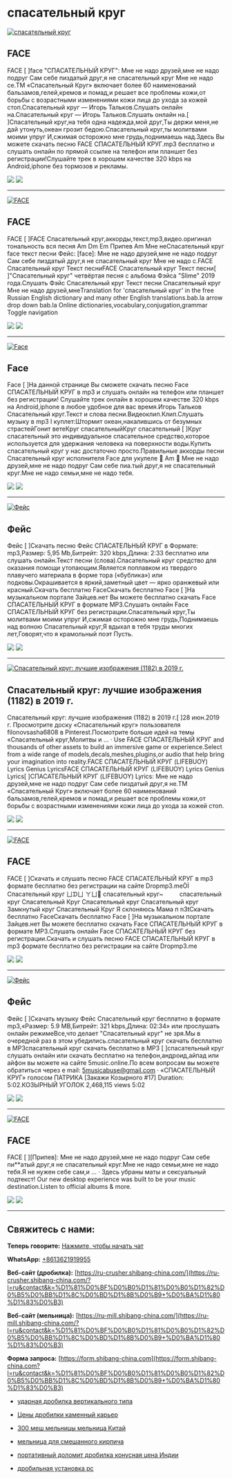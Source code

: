 # спасательный круг

<a href="https://swt.shibang-china.com/?l=ru&img&k=%D1%81%D0%BF%D0%B0%D1%81%D0%B0%D1%82%D0%B5%D0%BB%D1%8C%D0%BD%D1%8B%D0%B9+%D0%BA%D1%80%D1%83%D0%B3" target="_blank">![спасательный круг](http://static.shibang-china.com/all-800x300/1332.jpg)</a>

## FACE
FACE [ ]face &quot;СПАСАТЕЛЬНЫЙ КРУГ&quot;: Мне не надо друзей,мне не надо подруг Сам себе пиздатый друг,я не спасательный круг Мне не надо се.ТМ &#171;Спасательный Круг&#187; включает более 60 наименований бальзамов,гелей,кремов и помад,и решает все проблемы кожи,от борьбы с возрастными изменениями кожи лица до ухода за кожей стоп.Спасательный круг — Игорь Тальков.Слушать онлайн на.Спасательный круг — Игорь Тальков.Слушать онлайн на.[ ]Спасательный круг,на тебя одна надежда,мой друг,Ты держи меня,не дай утонуть,океан грозит бедою.Спасательный круг,ты молитвами моими упруг И,сжимая осторожно мне грудь,поднимаешь над.Здесь Вы можете скачать песню FACE СПАСАТЕЛЬНЫЙ КРУГ.mp3 бесплатно и слушать онлайн по прямой ссылке на телефон или планшет без регистрации!Слушайте трек в хорошем качестве 320 kbps на Android,iphone без тормозов и рекламы.


<a href="https://whatsapp.shibangsoft.com/WhatsApp.php" target="_blank" title="WhatsApp">![](http://static.shibang-china.com/icon/whatsapp.png)</a> <a href="https://swt.shibang-china.com/?l=ru&icon&k=%D1%81%D0%BF%D0%B0%D1%81%D0%B0%D1%82%D0%B5%D0%BB%D1%8C%D0%BD%D1%8B%D0%B9+%D0%BA%D1%80%D1%83%D0%B3" target="_blank">![](http://static.shibang-china.com/icon/chat-ru.png)</a>

---

<a href="https://swt.shibang-china.com/?l=ru&img&k=%D1%81%D0%BF%D0%B0%D1%81%D0%B0%D1%82%D0%B5%D0%BB%D1%8C%D0%BD%D1%8B%D0%B9+%D0%BA%D1%80%D1%83%D0%B3" target="_blank">![FACE](http://static.shibang-china.com/all-800x300/153.jpg)</a>

## FACE
FACE [ ]FACE Спасательный круг,аккорды,текст,mp3,видео.оригинал тональность вся песня Am Dm Em Припев Am Мне неСпасательный круг face текст песни Фейс: [face]: Мне не надо друзей,мне не надо подруг Сам себе пиздатый друг,я не спасательный круг Мне не надо с.FACE Спасательный круг  Текст песниFACE Спасательный круг  Текст песни[ ]&quot;Спасательный круг&quot; четвёртая песня с альбома Фэйса &quot;Slime&quot; 2019 года.Слушать Фэйс Спасательный круг Текст песни Спасательный круг Мне не надо друзей,мнеTranslation for 'спасательный круг' in the free Russian English dictionary and many other English translations.bab.la arrow drop down bab.la Online dictionaries,vocabulary,conjugation,grammar Toggle navigation


<a href="https://whatsapp.shibangsoft.com/WhatsApp.php" target="_blank" title="WhatsApp">![](http://static.shibang-china.com/icon/whatsapp.png)</a> <a href="https://swt.shibang-china.com/?l=ru&icon&k=%D1%81%D0%BF%D0%B0%D1%81%D0%B0%D1%82%D0%B5%D0%BB%D1%8C%D0%BD%D1%8B%D0%B9+%D0%BA%D1%80%D1%83%D0%B3" target="_blank">![](http://static.shibang-china.com/icon/chat-ru.png)</a>

---

<a href="https://swt.shibang-china.com/?l=ru&img&k=%D1%81%D0%BF%D0%B0%D1%81%D0%B0%D1%82%D0%B5%D0%BB%D1%8C%D0%BD%D1%8B%D0%B9+%D0%BA%D1%80%D1%83%D0%B3" target="_blank">![Face](http://static.shibang-china.com/all-800x300/28.jpg)</a>

## Face
Face [ ]На данной странице Вы сможете скачать песню Face СПАСАТЕЛЬНЫЙ КРУГ в mp3 и слушать онлайн на телефон или планшет без регистрации! Слушайте трек онлайн в хорошем качестве 320 kbps на Android,iphone в любое удобное для вас время.Игорь Тальков Спасательный круг.Текст и слова песни.Видеоклип.Клип.Слушать музыку в mp3 I куплет:Штормит океан,накалившись от безумных страстейГонит ветеКруг спасательныйКруг спасательный [ ]Круг спасательный это индивидуальное спасательное средство,которое используется для удержания человека на поверхности воды.Купить спасательный круг у нас достаточно просто.Правильные аккорды песни Спасательный круг исполнителя Face для укулеле 🎸 Am 🎸 Мне не надо друзей,мне не надо подруг Сам себе пиа.тый друг,я не спасательный круг.Мне не надо семьи,мне не надо тебя.


<a href="https://whatsapp.shibangsoft.com/WhatsApp.php" target="_blank" title="WhatsApp">![](http://static.shibang-china.com/icon/whatsapp.png)</a> <a href="https://swt.shibang-china.com/?l=ru&icon&k=%D1%81%D0%BF%D0%B0%D1%81%D0%B0%D1%82%D0%B5%D0%BB%D1%8C%D0%BD%D1%8B%D0%B9+%D0%BA%D1%80%D1%83%D0%B3" target="_blank">![](http://static.shibang-china.com/icon/chat-ru.png)</a>

---

<a href="https://swt.shibang-china.com/?l=ru&img&k=%D1%81%D0%BF%D0%B0%D1%81%D0%B0%D1%82%D0%B5%D0%BB%D1%8C%D0%BD%D1%8B%D0%B9+%D0%BA%D1%80%D1%83%D0%B3" target="_blank">![Фейс](http://static.shibang-china.com/all-800x300/357.jpg)</a>

## Фейс
Фейс [ ]Скачать песню Фейс СПАСАТЕЛЬНЫЙ КРУГ в Формате: mp3,Размер: 5,95 Mb,Битрейт: 320 kbps,Длина: 2:33 бесплатно или слушать онлайн.Текст песни (слова).Спасательный круг средство для оказания помощи утопающим.Является поплавком из твердого плавучего материала в форме тора (&#171;бублика&#187;) или подковы.Окрашивается в яркий,заметный цвет — ярко оранжевый или красный.Скачать бесплатно FaceСкачать бесплатно Face [ ]На музыкальном портале Зайцев.нет Вы можете бесплатно скачать Face СПАСАТЕЛЬНЫЙ КРУГ в формате MP3.Слушать онлайн Face СПАСАТЕЛЬНЫЙ КРУГ без регистрации.Спасательный круг,Ты молитвами моими упруг И,сжимая осторожно мне грудь,Поднимаешь над волною Спасательный круг,Я вдыхал в тебя труды многих лет,Говорят,что я крамольный поэт Пусть.


<a href="https://whatsapp.shibangsoft.com/WhatsApp.php" target="_blank" title="WhatsApp">![](http://static.shibang-china.com/icon/whatsapp.png)</a> <a href="https://swt.shibang-china.com/?l=ru&icon&k=%D1%81%D0%BF%D0%B0%D1%81%D0%B0%D1%82%D0%B5%D0%BB%D1%8C%D0%BD%D1%8B%D0%B9+%D0%BA%D1%80%D1%83%D0%B3" target="_blank">![](http://static.shibang-china.com/icon/chat-ru.png)</a>

---

<a href="https://swt.shibang-china.com/?l=ru&img&k=%D1%81%D0%BF%D0%B0%D1%81%D0%B0%D1%82%D0%B5%D0%BB%D1%8C%D0%BD%D1%8B%D0%B9+%D0%BA%D1%80%D1%83%D0%B3" target="_blank">![Спасательный круг: лучшие изображения (1182) в 2019 г.](http://static.shibang-china.com/all-800x300/826.jpg)</a>

## Спасательный круг: лучшие изображения (1182) в 2019 г.
Спасательный круг: лучшие изображения (1182) в 2019 г.[ ]28 июн.2019 г. Просмотрите доску &#171;Спасательный круг&#187; пользователя filonovsasha6808 в Pinterest.Посмотрите больше идей на темы &#171;Спасательный круг,Молитвы и …&nbsp;&#0183;&#32;Use FACE СПАСАТЕЛЬНЫЙ КРУГ and thousands of other assets to build an immersive game or experience.Select from a wide range of models,decals,meshes,plugins,or audio that help bring your imagination into reality.FACE СПАСАТЕЛЬНЫЙ КРУГ (LIFEBUOY) Lyrics Genius LyricsFACE СПАСАТЕЛЬНЫЙ КРУГ (LIFEBUOY) Lyrics Genius Lyrics[ ]СПАСАТЕЛЬНЫЙ КРУГ (LIFEBUOY) Lyrics: Мне не надо друзей,мне не надо подруг Сам себе пиздатый друг,я не.ТМ &#171;Спасательный Круг&#187; включает более 60 наименований бальзамов,гелей,кремов и помад,и решает все проблемы кожи,от борьбы с возрастными изменениями кожи лица до ухода за кожей стоп.


<a href="https://whatsapp.shibangsoft.com/WhatsApp.php" target="_blank" title="WhatsApp">![](http://static.shibang-china.com/icon/whatsapp.png)</a> <a href="https://swt.shibang-china.com/?l=ru&icon&k=%D1%81%D0%BF%D0%B0%D1%81%D0%B0%D1%82%D0%B5%D0%BB%D1%8C%D0%BD%D1%8B%D0%B9+%D0%BA%D1%80%D1%83%D0%B3" target="_blank">![](http://static.shibang-china.com/icon/chat-ru.png)</a>

---

<a href="https://swt.shibang-china.com/?l=ru&img&k=%D1%81%D0%BF%D0%B0%D1%81%D0%B0%D1%82%D0%B5%D0%BB%D1%8C%D0%BD%D1%8B%D0%B9+%D0%BA%D1%80%D1%83%D0%B3" target="_blank">![FACE](http://static.shibang-china.com/all-800x300/824.jpg)</a>

## FACE
FACE [ ]Скачать и слушать песню FACE СПАСАТЕЛЬНЫЙ КРУГ в mp3 формате бесплатно без регистрации на сайте Dropmp3.me&#210;&#204; Спасательный круг ㄩᗪㄩ ㄚㄩ🥀 спасательный круг~ ㅤ ㅤ спасательный круг Спасательный Круг Спасательный круг Спасательный круг Замкнутый круг Спасательный Круг Я склоняюсь Мама п n3tСкачать бесплатно FaceСкачать бесплатно Face [ ]На музыкальном портале Зайцев.нет Вы можете бесплатно скачать Face СПАСАТЕЛЬНЫЙ КРУГ в формате MP3.Слушать онлайн Face СПАСАТЕЛЬНЫЙ КРУГ без регистрации.Скачать и слушать песню FACE СПАСАТЕЛЬНЫЙ КРУГ в mp3 формате бесплатно без регистрации на сайте Dropmp3.me


<a href="https://whatsapp.shibangsoft.com/WhatsApp.php" target="_blank" title="WhatsApp">![](http://static.shibang-china.com/icon/whatsapp.png)</a> <a href="https://swt.shibang-china.com/?l=ru&icon&k=%D1%81%D0%BF%D0%B0%D1%81%D0%B0%D1%82%D0%B5%D0%BB%D1%8C%D0%BD%D1%8B%D0%B9+%D0%BA%D1%80%D1%83%D0%B3" target="_blank">![](http://static.shibang-china.com/icon/chat-ru.png)</a>

---

<a href="https://swt.shibang-china.com/?l=ru&img&k=%D1%81%D0%BF%D0%B0%D1%81%D0%B0%D1%82%D0%B5%D0%BB%D1%8C%D0%BD%D1%8B%D0%B9+%D0%BA%D1%80%D1%83%D0%B3" target="_blank">![Фейс](http://static.shibang-china.com/all-800x300/1471.jpg)</a>

## Фейс
Фейс [ ]Скачать музыку Фейс Спасательный круг бесплатно в формате mp3,&#171;Размер: 5.9 MB,Битрейт: 321 kbps,Длина: 02:34&#187; или прослушать онлайн режимеВсе,что делает &quot;Спасательный круг&quot; не зря.Мы в очередной раз в этом убедились.спасательный круг скачать бесплатно в MP3спасательный круг скачать бесплатно в MP3 [ ]спасательный круг слушать онлайн или скачать бесплатно на телефон,андроид,айпад или айфон вы можете на сайте 5music.online.По всем вопросам вы можете обратиться через e mail: 5musicabuse@gmail.com&nbsp;&#0183;&#32;&#171;СПАСАТЕЛЬНЫЙ КРУГ&#187; голосом ПАТРИКА [Закажи Козырного #17] Duration: 5:02.КОЗЫРНЫЙ УГОЛОК 2,468,115 views 5:02


<a href="https://whatsapp.shibangsoft.com/WhatsApp.php" target="_blank" title="WhatsApp">![](http://static.shibang-china.com/icon/whatsapp.png)</a> <a href="https://swt.shibang-china.com/?l=ru&icon&k=%D1%81%D0%BF%D0%B0%D1%81%D0%B0%D1%82%D0%B5%D0%BB%D1%8C%D0%BD%D1%8B%D0%B9+%D0%BA%D1%80%D1%83%D0%B3" target="_blank">![](http://static.shibang-china.com/icon/chat-ru.png)</a>

---

<a href="https://swt.shibang-china.com/?l=ru&img&k=%D1%81%D0%BF%D0%B0%D1%81%D0%B0%D1%82%D0%B5%D0%BB%D1%8C%D0%BD%D1%8B%D0%B9+%D0%BA%D1%80%D1%83%D0%B3" target="_blank">![FACE](http://static.shibang-china.com/all-800x300/204.jpg)</a>

## FACE
FACE [ ][Припев]: Мне не надо друзей,мне не надо подруг Сам себе пи**атый друг,я не спасательный круг.Мне не надо семьи,мне не надо тебя.Я не нужен себе сам,и …&nbsp;&#0183;&#32;Здесь убраны маты и сексуальный подтекст! Our new desktop experience was built to be your music destination.Listen to official albums &amp; more.

<a href="https://whatsapp.shibangsoft.com/WhatsApp.php" target="_blank" title="WhatsApp">![](http://static.shibang-china.com/icon/whatsapp.png)</a> <a href="https://swt.shibang-china.com/?l=ru&icon&k=%D1%81%D0%BF%D0%B0%D1%81%D0%B0%D1%82%D0%B5%D0%BB%D1%8C%D0%BD%D1%8B%D0%B9+%D0%BA%D1%80%D1%83%D0%B3" target="_blank">![](http://static.shibang-china.com/icon/chat-ru.png)</a>

---
## Свяжитесь с нами:

**Теперь говорите:** [Нажмите, чтобы начать чат](https://swt.shibang-china.com?l=ru&contact&k=%D1%81%D0%BF%D0%B0%D1%81%D0%B0%D1%82%D0%B5%D0%BB%D1%8C%D0%BD%D1%8B%D0%B9+%D0%BA%D1%80%D1%83%D0%B3)

**WhatsApp:**  [+8613621919955](https://whatsapp.shibangsoft.com/WhatsApp.php)

**Веб-сайт (дробилка):** [https://ru-crusher.shibang-china.com/](https://ru-crusher.shibang-china.com/?l=ru&contact&k=%D1%81%D0%BF%D0%B0%D1%81%D0%B0%D1%82%D0%B5%D0%BB%D1%8C%D0%BD%D1%8B%D0%B9+%D0%BA%D1%80%D1%83%D0%B3)

**Веб-сайт (мельница):** [https://ru-mill.shibang-china.com/](https://ru-mill.shibang-china.com/?l=ru&contact&k=%D1%81%D0%BF%D0%B0%D1%81%D0%B0%D1%82%D0%B5%D0%BB%D1%8C%D0%BD%D1%8B%D0%B9+%D0%BA%D1%80%D1%83%D0%B3)

**Форма запроса:** [https://form.shibang-china.com](https://form.shibang-china.com?l=ru&contact&k=%D1%81%D0%BF%D0%B0%D1%81%D0%B0%D1%82%D0%B5%D0%BB%D1%8C%D0%BD%D1%8B%D0%B9+%D0%BA%D1%80%D1%83%D0%B3)

* [ударная дробилка вертикального типа](../118/%D1%83%D0%B4%D0%B0%D1%80%D0%BD%D0%B0%D1%8F%20%D0%B4%D1%80%D0%BE%D0%B1%D0%B8%D0%BB%D0%BA%D0%B0%20%D0%B2%D0%B5%D1%80%D1%82%D0%B8%D0%BA%D0%B0%D0%BB%D1%8C%D0%BD%D0%BE%D0%B3%D0%BE%20%D1%82%D0%B8%D0%BF%D0%B0.md)

* [Цены дробилки каменный карьер](../106/%D0%A6%D0%B5%D0%BD%D1%8B%20%D0%B4%D1%80%D0%BE%D0%B1%D0%B8%D0%BB%D0%BA%D0%B8%20%D0%BA%D0%B0%D0%BC%D0%B5%D0%BD%D0%BD%D1%8B%D0%B9%20%D0%BA%D0%B0%D1%80%D1%8C%D0%B5%D1%80.md)

* [300 меш мельницы мельница Китай](../114/300%20%D0%BC%D0%B5%D1%88%20%D0%BC%D0%B5%D0%BB%D1%8C%D0%BD%D0%B8%D1%86%D1%8B%20%D0%BC%D0%B5%D0%BB%D1%8C%D0%BD%D0%B8%D1%86%D0%B0%20%D0%9A%D0%B8%D1%82%D0%B0%D0%B9.md)

* [мельница для смешанного кирпича](../119/%D0%BC%D0%B5%D0%BB%D1%8C%D0%BD%D0%B8%D1%86%D0%B0%20%D0%B4%D0%BB%D1%8F%20%D1%81%D0%BC%D0%B5%D1%88%D0%B0%D0%BD%D0%BD%D0%BE%D0%B3%D0%BE%20%D0%BA%D0%B8%D1%80%D0%BF%D0%B8%D1%87%D0%B0.md)

* [портативный доломит дробилка конусная цена Индии](../113/%D0%BF%D0%BE%D1%80%D1%82%D0%B0%D1%82%D0%B8%D0%B2%D0%BD%D1%8B%D0%B9%20%D0%B4%D0%BE%D0%BB%D0%BE%D0%BC%D0%B8%D1%82%20%D0%B4%D1%80%D0%BE%D0%B1%D0%B8%D0%BB%D0%BA%D0%B0%20%D0%BA%D0%BE%D0%BD%D1%83%D1%81%D0%BD%D0%B0%D1%8F%20%D1%86%D0%B5%D0%BD%D0%B0%20%D0%98%D0%BD%D0%B4%D0%B8%D0%B8.md)

* [дробильная установка рс](../113/%D0%B4%D1%80%D0%BE%D0%B1%D0%B8%D0%BB%D1%8C%D0%BD%D0%B0%D1%8F%20%D1%83%D1%81%D1%82%D0%B0%D0%BD%D0%BE%D0%B2%D0%BA%D0%B0%20%D1%80%D1%81.md)